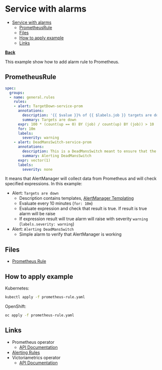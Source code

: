 # Service with alarms

* [Service with alarms](#service-with-alarms)
  * [PrometheusRule](#prometheusrule)
  * [Files](#files)
  * [How to apply example](#how-to-apply-example)
  * [Links](#links)

**[Back](../../README.md)**

This example show how to add alarm rule to Prometheus.

## PrometheusRule

```yaml
spec:
  groups:
  - name: general.rules
    rules:
    - alert: TargetDown-service-prom
      annotations:
        description: '{{ $value }}% of {{ $labels.job }} targets are down.'
        summary: Targets are down
      expr: 100 * (count(up == 0) BY (job) / count(up) BY (job)) > 10
      for: 10m
      labels:
        severity: warning
    - alert: DeadMansSwitch-service-prom
      annotations:
        description: This is a DeadMansSwitch meant to ensure that the entire Alerting pipeline is functional.
        summary: Alerting DeadMansSwitch
      expr: vector(1)
      labels:
        severity: none
```

It means that AlertManager will collect data from Prometheus and will check specified expressions. In this example:

* Alert: `Targets are down`
  * Description contains
    templates, [AlertManager Templating](https://prometheus.io/docs/prometheus/latest/configuration/alerting_rules/#templating)
  * Evaluate every 10 minutes (`for: 10m`)
  * Evaluate expression and check that result is true. If result is true alarm will be raise
  * If expression result will true alarm will raise with severity `warning` (`labels.severity: warning`)
* Alert: `Alerting DeadMansSwitch`
  * Simple alarm to verify that AlertManager is working

## Files

* [Prometheus Rule](prometheus-rule.yaml)

## How to apply example

Kubernetes:

```bash
kubectl apply -f prometheus-rule.yaml
```

OpenShift:

```bash
oc apply -f prometheus-rule.yaml
```

## Links

* Prometheus operator
  * [API Documentation](https://github.com/prometheus-operator/prometheus-operator/blob/v0.79.2/Documentation/api.md)
* [Alerting Rules](https://prometheus.io/docs/prometheus/latest/configuration/alerting_rules/)
* Victoriametrics operator
  * [API Documentation](https://docs.victoriametrics.com/operator/api.html)
